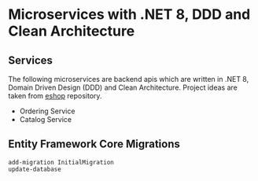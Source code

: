 # Microservices with .NET 8, DDD and Clean Architecture

## Services
The following microservices are backend apis which are written in .NET 8, Domain Driven Design (DDD) and Clean Architecture. Project ideas are taken from [eshop](https://github.com/dotnet/eShop/tree/9e76b1565d37cd9c125936e59250f745427cd132) repository.

- Ordering Service
- Catalog Service

## Entity Framework Core Migrations

```
add-migration InitialMigration
update-database
```